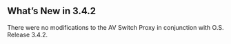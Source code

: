 
## What’s New in 3.4.2

There were no modifications to the AV Switch Proxy in conjunction with O.S. Release 3.4.2.